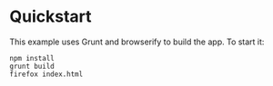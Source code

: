 # Quickstart

This example uses Grunt and browserify to build the app. To start it:

    npm install
    grunt build
    firefox index.html
